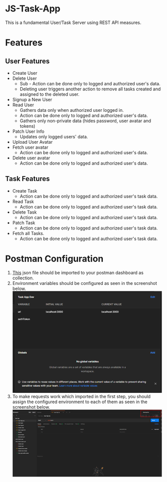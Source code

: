 # JS-Task-App

This is a fundamental User/Task Server using REST API measures.

# Features

## User Features

- Create User
- Delete User
   * Sub -  Action can be done only to logged and authorized user's data.
   * Deleting user triggers another action to remove all tasks created and assigned to the deleted user. 
- Signup a New User
- Read User 
   * Gathers data only when authorized user logged in.
   * Action can be done only to logged and authorized user's data.
   * Gathers only non-private data (hides password, user avatar and tokens)
- Patch User Info 
   * Updates only logged users' data.
- Upload User Avatar
- Fetch user avatar
   * Action can be done only to logged and authorized user's data.
- Delete user avatar
   * Action can be done only to logged and authorized user's data.


## Task Features
- Create Task
   * Action can be done only to logged and authorized user's task data.
- Read Task
   * Action can be done only to logged and authorized user's task data.
- Delete Task
   * Action can be done only to logged and authorized user's task data.
- Patch Task
   * Action can be done only to logged and authorized user's task data.
- Fetch all Tasks.
   * Action can be done only to logged and authorized user's task data.

# Postman Configuration
1. [This](/GithubReferences/Postman/Task%20App.postman_collection.json) json file should be imported to your postman dashboard as collection.
2. Environment variables should be configured as seen in the screenshot below.
![Environment Configuration](/GithubReferences/Postman/EnvironmentConfiguration.png)
3. To make requests work which imported in the first step, you should assign the configured environment to each of them as seen in the screenshot below.
![Environment Selection](/GithubReferences/Postman/EnvironmentSelection.png)

